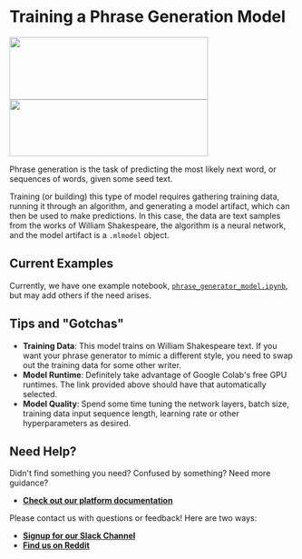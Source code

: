 # Training a Phrase Generation Model
<img src="https://s3.amazonaws.com/keras.io/img/keras-logo-2018-large-1200.png" width="350" height="110"> <img src="https://skafos.ai/wp-content/uploads/2019/05/skafos_horizontal_on_white_beta@1x.svg" width="350" height="100">

Phrase generation is the task of predicting the most likely next word, or sequences of words, given some seed text.

Training (or building) this type of model requires gathering training data, running it through an algorithm, and generating a model artifact, which can then be used to make predictions. In this case, the data are text samples from the works of William Shakespeare, the algorithm is a neural network, and the model artifact is a `.mlmodel` object.

## Current Examples
Currently, we have one example notebook, [`phrase_generator_model.ipynb`](https://colab.research.google.com/github/skafos/example-ml-apps/blob/master/Keras/coreml/ios/model-building/phrase_generator_model.ipynb), but may add others if the need arises.

## Tips and "Gotchas"
-  **Training Data**: This model trains on William Shakespeare text. If you want your phrase generator to mimic a different style, you need to swap out the training data for some other writer.
-  **Model Runtime**: Definitely take advantage of Google Colab's free GPU runtimes. The link provided above should have that automatically selected.
-  **Model Quality**: Spend some time tuning the network layers, batch size, training data input sequence length, learning rate or other hyperparameters as desired.

## Need Help?
Didn't find something you need? Confused by something? Need more guidance?

- [**Check out our platform documentation**](https://docs.skafos.ai)

Please contact us with questions or feedback! Here are two ways:

-  [**Signup for our Slack Channel**](https://join.slack.com/t/metismachine-skafos/shared_invite/enQtNTAxMzEwOTk2NzA5LThjMmMyY2JkNTkwNDQ1YjgyYjFiY2MyMjRkMzYyM2E4MjUxNTJmYmQyODVhZWM2MjQwMjE5ZGM1Y2YwN2M5ODI)
-  [**Find us on Reddit**](https://reddit.com/r/skafos)
